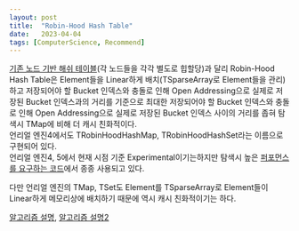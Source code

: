 ```yaml
---
layout: post
title:  "Robin-Hood Hash Table"
date:   2023-04-04
tags: [ComputerScience, Recommend]
---          
```

             
[기존 노드 기반 해쉬 테이블](https://github.com/gcc-mirror/gcc/blob/master/libstdc%2B%2B-v3/include/bits/hashtable.h)(각 노드들을 각각 별도로 힙할당)과 달리 Robin-Hood Hash Table은 Element들을 Linear하게 배치(TSparseArray로 Element들을 관리)하고 저장되어야 할 Bucket 인덱스와 충돌로 인해 Open Addressing으로 실제로 저장된 Bucket 인덱스과의 거리를 기준으로 최대한 저장되어야 할 Bucket 인덱스와 충돌로 인해 Open Addressing으로 실제로 저장된 Bucket 인덱스 사이의 거리를 좁혀 탐색시 TMap에 비해 더 캐시 친화적이다.                
언리얼 엔진4에서도 TRobinHoodHashMap, TRobinHoodHashSet라는 이름으로 구현되어 있다.      
언리얼 엔진4, 5에서 현재 시점 기준 Experimental이기는하지만 탐색시 높은 [퍼포먼스를 요구하는 코드](https://github.com/EpicGames/UnrealEngine/commit/3af7b646b76c976b02e55791ac3f2d0e692b856b)에서 종종 사용되고 있다.    
       
다만 언리얼 엔진의 TMap, TSet도 Element를 TSparseArray로 Element들이 Linear하게 메모리상에 배치하기 때문에 역시 캐시 친화적이기는 하다.           
                  
[알고리즘 설명](https://programming.guide/robin-hood-hashing.html), [알고리즘 설명2](https://study.com/academy/lesson/robin-hood-hashing-concepts-algorithms.html)            
